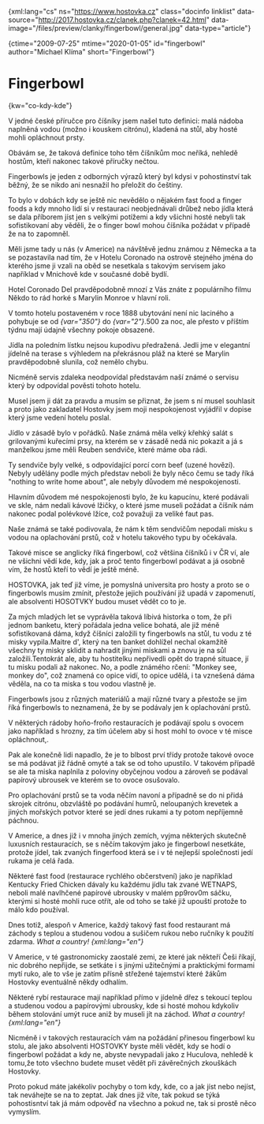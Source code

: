 
{xml:lang="cs" ns="https://www.hostovka.cz" class="docinfo linklist" data-source="http://2017.hostovka.cz/clanek.php?clanek=42.html" data-image="/files/preview/clanky/fingerbowl/general.jpg" data-type="article"}

{ctime="2009-07-25" mtime="2020-01-05" id="fingerbowl" author="Michael Klíma" short="Fingerbowl"}

# Fingerbowl

{kw="co-kdy-kde"}

V jedné české příručce pro číšníky jsem našel tuto definici: malá nádoba naplněná vodou (možno i kouskem citrónu), kladená na stůl, aby hosté mohli opláchnout prsty.

Obávám se, že taková definice toho těm číšníkům moc neříká, nehledě hostům, kteří nakonec takové příručky nečtou.

Fingerbowls je jeden z odborných výrazů který byl kdysi v pohostinství tak běžný, že se nikdo ani nesnažil ho přeložit do češtiny.

To bylo v dobách kdy se ještě nic nevědělo o nějakém fast food a finger foods a kdy mnoho lidí si v restauraci neobjednávali drůbež nebo jídla která se dala příborem jíst jen s velkými potížemi a kdy všichni hosté nebyli tak sofistikovaní aby věděli, že o finger bowl mohou číšníka požádat v případě že na to zapomněl.

Měli jsme tady u nás (v Americe) na návštěvě jednu známou z Německa a ta se pozastavila nad tím, že v Hotelu Coronado na ostrově stejného jména do kterého jsme ji vzali na oběd se nesetkala s takovým servisem jako například v Mnichově kde v současné době bydlí.

Hotel Coronado Del pravděpodobně mnozí z Vás znáte z populárního filmu Někdo to rád horké s Marylin Monroe v hlavní roli.

V tomto hotelu postaveném v roce 1888 ubytování není nic laciného a pohybuje se od  _{var="350"}_ do  _{var="2"}_.500 za noc, ale přesto v příštím týdnu mají údajně všechny pokoje obsazené.

Jídla na poledním lístku nejsou kupodivu předražená. Jedli jme v elegantní jídelně na terase s výhledem na překrásnou pláž na které se Marylin pravděpodobně slunila, což nemělo chybu.

Nicméně servis zdaleka neodpovídal představám naší známé o servisu který by odpovídal pověsti tohoto hotelu.

Musel jsem ji dát za pravdu a musím se přiznat, že jsem s ní musel souhlasit a proto jako zakladatel Hostovky jsem moji nespokojenost vyjádřil v dopise který jsme vedení hotelu poslal.

Jídlo v zásadě bylo v pořádků. Naše známá měla velký křehký salát s grilovanými kuřecími prsy, na kterém se v zásadě nedá nic pokazit a já s manželkou jsme měli Reuben sendviče, které máme oba rádi.

Ty sendviče byly velké, s odpovídající porcí corn beef (uzené hovězí). Nebyly udělány podle mých představ neboli že byly něco čemu se tady říká "nothing to write home about", ale nebyly důvodem mé nespokojenosti.

Hlavním důvodem mé nespokojenosti bylo, že ku kapucínu, které podávali ve skle, nám nedali kávové lžičky, o které jsme museli požádat a číšník nám nakonec podal polévkové lžíce, což považuji za veliké faut pas.

Naše známá se také podivovala, že nám k těm sendvičům nepodali misku s vodou na oplachování prstů, což v hotelu takového typu by očekávala.

Takové misce se anglicky říká fingerbowl, což většina číšníků i v ČR ví, ale ne všichni vědí kde, kdy, jak a proč tento fingerbowl podávat a já osobně vím, že hostů kteří to vědí je ještě méně.

HOSTOVKA, jak teď již víme, je pomyslná universita pro hosty a proto se o fingerbowls musím zmínit, přestože jejich používání již upadá v zapomenutí, ale absolventi HOSOTVKY budou muset vědět co to je.

Za mých mladých let se vyprávěla taková líbivá historka o tom, že při jednom banketu, který pořádala jedna velice bohatá, ale již méně sofistikovaná dáma, když číšníci založili ty fingerbowls na stůl, tu vodu z té misky vypila.Maitre d', který na ten banket dohlížel nechal okamžitě všechny ty misky sklidit a nahradit jinými miskami a znovu je na sůl založili.Tentokrát ale, aby tu hostitelku nepřivedli opět do trapné situace, jí tu misku podali až nakonec. No, a podle známého rčení: "Monkey see, monkey do", což znamená co opice vidí, to opice udělá, i ta vznešená dáma věděla, na co ta miska s tou vodou vlastně je.

Fingerbowls jsou z různých materiálů a mají různé tvary a přestože se jim říká fingerbowls to neznamená, že by se podávaly jen k oplachování prstů.

V některých rádoby hoňo-froňo restauracích je podávají spolu s ovocem jako například s hrozny, za tím účelem aby si host mohl to ovoce v té misce opláchnout,.

Pak ale konečně lidi napadlo, že je to blbost prví třídy protože takové ovoce se má podávat již řádně omyté a tak se od toho upustilo. V takovém případě se ale ta miska naplnila z poloviny obyčejnou vodou a zároveň se podával papírový ubrousek ve kterém se to ovoce osušovalo.

Pro oplachování prstů se ta voda něčím navoní a případně se do ni přidá skrojek citrónu, obzvláště po podávání humrů, neloupaných krevetek a jiných mořských potvor které se jedí dnes rukami a ty potom nepříjemně páchnou.

V Americe, a dnes již i v mnoha jiných zemích, vyjma některých skutečně luxusních restauracích, se s něčím takovým jako je fingerbowl nesetkáte, protože jídel, tak zvaných fingerfood která se i v té nejlepší společnosti jedí rukama je celá řada.

Některé fast food (restaurace rychlého občerstvení) jako je například Kentucky Fried Chicken dávaly ku každému jídlu tak zvané WETNAPS, neboli malé navlhčené papírové ubrousky v malém pp9rov0m sáčku, kterými si hosté mohli ruce otřít, ale od toho se také již upouští protože to málo kdo používal.

Dnes totiž, alespoň v Americe, každý takový fast food restaurant má záchody s teplou a studenou vodou a sušičem rukou nebo ručníky k použití zdarma. _What a country! {xml:lang="en"}_

V Americe, v té gastronomicky zaostalé zemi, ze které jak někteří Češi říkají, nic dobrého nepřijde, se setkáte i s jinými užitečnými a praktickými formami mytí ruko, ale to vše je zatím přísně střežené tajemství které žákům Hostovky eventuálně někdy odhalím.

Některé rybí restaurace mají například přímo v jídelně dřez s tekoucí teplou a studenou vodou a papírovými ubrousky, kde si hosté mohou kdykoliv během stolování umýt ruce aniž by museli jít na záchod. _What a country! {xml:lang="en"}_

Nicméně i v takových restauracích vám na požádání přinesou fingerbowl ku stolu, ale jako absolventi HOSTOVKY byste měli vědět, kdy se hodí o fingerbowl požádat a kdy ne, abyste nevypadali jako z Huculova, nehledě k tomu,že toto všechno budete muset vědět při závěrečných zkouškách Hostovky.

Proto pokud máte jakékoliv pochyby o tom kdy, kde, co a jak jíst nebo nejíst, tak neváhejte se na to zeptat. Jak dnes již víte, tak pokud se týká pohostisntví tak já mám odpověď na všechno a pokud ne, tak si prostě něco vymyslím.

